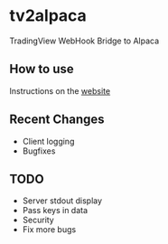# tv2alpaca
 TradingView WebHook Bridge to Alpaca

## How to use
Instructions on the [website]()

## Recent Changes
* Client logging
* Bugfixes

## TODO
* Server stdout display
* Pass keys in data
* Security
* Fix more bugs
